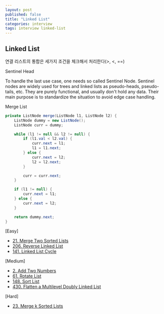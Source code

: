 ```yaml
---
layout: post
published: false
title: "Linked List"
categories: interview
tags: interview linked-list
---
```


## Linked List

연결 리스트의 통합은 세가지 조건을 체크해서 처리한다(>, <, ==)

Sentinel Head

To handle the last use case, one needs so called Sentinel Node. Sentinel nodes are widely used for trees and linked lists as pseudo-heads, pseudo-tails, etc. They are purely functional, and usually don't hold any data. Their main purpose is to standardize the situation to avoid edge case handling.

Merge List
```java
private ListNode merge(ListNode l1, ListNode l2) {
    ListNode dummy = new ListNode();
    ListNode curr = dummy;

    while (l1 != null && l2 != null) {
        if (l1.val < l2.val) {
            curr.next = l1;
            l1 = l1.next;
        } else {
            curr.next = l2;
            l2 = l2.next;
        }

        curr = curr.next;
    }

    if (l1 != null) {
        curr.next = l1;
    } else {
        curr.next = l2;
    }

    return dummy.next;
}
```

[Easy]
- [21. Merge Two Sorted Lists](https://leetcode.com/problems/merge-two-sorted-lists/)
- [206. Reverse Linked List](https://leetcode.com/problems/reverse-linked-list/)
- [141. Linked List Cycle](https://leetcode.com/problems/linked-list-cycle/)

[Medium]
- [2. Add Two Numbers](https://leetcode.com/problems/add-two-numbers/)
- [61. Rotate List](https://leetcode.com/problems/rotate-list/)
- [148. Sort List](https://leetcode.com/problems/sort-list/)
- [430. Flatten a Multilevel Doubly Linked List](https://leetcode.com/problems/flatten-a-multilevel-doubly-linked-list/)

[Hard]
- [23. Merge k Sorted Lists](https://leetcode.com/problems/merge-k-sorted-lists/)
